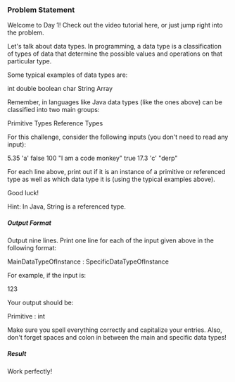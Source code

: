 <h3>Problem Statement</h3>

Welcome to Day 1! 
Check out the video tutorial here, or just jump right into the problem.

Let's talk about data types. In programming, a data type is a classification of types of data that determine the possible values and operations on that particular type.

Some typical examples of data types are:

int
double
boolean
char
String
Array

Remember, in languages like Java data types (like the ones above) can be classified into two main groups:

Primitive Types
Reference Types

For this challenge, consider the following inputs (you don't need to read any input):

5.35
'a'
false
100
"I am a code monkey"
true
17.3
'c'
"derp"

For each line above, print out if it is an instance of a primitive or referenced type as well as which data type it is (using the typical examples above).

Good luck!

Hint: In Java, String is a referenced type.

<h5>Output Format</h5>

Output nine lines. 
Print one line for each of the input given above in the following format:

MainDataTypeOfInstance : SpecificDataTypeOfInstance

For example, if the input is:

123

Your output should be:

Primitive : int

Make sure you spell everything correctly and capitalize your entries. Also, don't forget spaces and colon in between the main and specific data types!

<h5>Result</h5>

Work perfectly!
